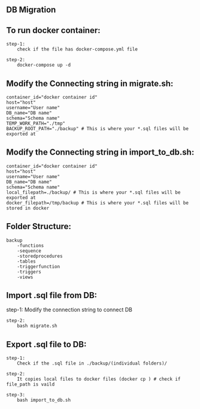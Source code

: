## DB Migration

## To run docker container:

    step-1:
        check if the file has docker-compose.yml file
    
    step-2:
        docker-compose up -d

## Modify the Connecting string in migrate.sh:

    container_id="docker container id"
    host="host"
    username="User name"
    DB_name="DB name"
    schema="Schema name"
    TEMP_WORK_PATH="./tmp"
    BACKUP_ROOT_PATH="./backup" # This is where your *.sql files will be exported at

## Modify the Connecting string in import_to_db.sh:

    container_id="docker container id"
    host="host"
    username="User name"
    DB_name="DB name"
    schema="Schema name"
    local_filepath=./backup/ # This is where your *.sql files will be exported at
    docker_filepath=/tmp/backup # This is where your *.sql files will be stored in docker

## Folder Structure:
    backup
        -functions
        -sequence
        -storedprocedures
        -tables
        -triggerfunction
        -triggers
        -views

## Import .sql file from DB:

   step-1:
        Modify the connection string to connect DB

    step-2:
        bash migrate.sh

## Export .sql file to DB:

    step-1:
        Check if the .sql file in ./backup/(individual folders)/
    
    step-2:
        It copies local files to docker files (docker cp ) # check if file_path is vaild
    
    step-3:
        bash import_to_db.sh
